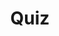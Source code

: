 ---
title: "Quiz"
passing_percentage: 70
layout: "test"
type: "test"
questions:
  - id: "q1"
    text: "What does Meshery Playground provide for managing Kubernetes resources?"
    type: "single-answer"
    marks: 2
    options:
      - id: "a"
        text: "Command line interface only"
      - id: "b"
        text: "Visual tools for managing Kubernetes resources"
        is_correct: true
      - id: "c"
        text: "Database management tools"
  - id: "q2"
    text: "What resources will you create in this WordPress and MySQL tutorial? (Select all that apply)"
    type: "multi-answer"
    marks: 2
    options:
      - id: "a"
        text: "Persistent volumes"
        is_correct: true
      - id: "b"
        text: "Secret for the database"
        is_correct: true
      - id: "c"
        text: "Load balancer configurations"
  - id: "q3"
    text: "What are the two YAML files that need to be downloaded for this tutorial?"
    type: "short_answer" 
    marks: 2
    correct_answer: "mysql-deployment.yaml and wordpress-deployment.yaml" 
---